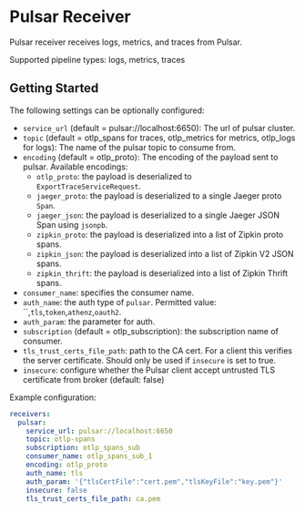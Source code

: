 # Pulsar Receiver

Pulsar receiver receives logs, metrics, and traces from Pulsar.

Supported pipeline types: logs, metrics, traces

## Getting Started

The following settings can be optionally configured:
- `service_url` (default = pulsar://localhost:6650): The url of pulsar cluster.
- `topic` (default = otlp_spans for traces, otlp_metrics for metrics, otlp_logs for logs): The name of the pulsar topic to consume from.
- `encoding` (default = otlp_proto): The encoding of the payload sent to pulsar. Available encodings:
    - `otlp_proto`: the payload is deserialized to `ExportTraceServiceRequest`.
    - `jaeger_proto`: the payload is deserialized to a single Jaeger proto `Span`.
    - `jaeger_json`: the payload is deserialized to a single Jaeger JSON Span using `jsonpb`.
    - `zipkin_proto`: the payload is deserialized into a list of Zipkin proto spans.
    - `zipkin_json`: the payload is deserialized into a list of Zipkin V2 JSON spans.
    - `zipkin_thrift`: the payload is deserialized into a list of Zipkin Thrift spans.
- `consumer_name`: specifies the consumer name.
- `auth_name`: the auth type of `pulsar`. Permitted value: ``,`tls`,`token`,`athenz`,`oauth2`.
- `auth_param`: the parameter for auth.
- `subscription` (default = otlp_subscription): the subscription name of consumer.
- `tls_trust_certs_file_path`: path to the CA cert. For a client this verifies the server certificate. Should
  only be used if `insecure` is set to true.
- `insecure`: configure whether the Pulsar client accept untrusted TLS certificate from broker (default: false)


Example configuration:
```yaml
receivers:
  pulsar:
    service_url: pulsar://localhost:6650
    topic: otlp-spans
    subscription: otlp_spans_sub
    consumer_name: otlp_spans_sub_1
    encoding: otlp_proto
    auth_name: tls
    auth_param: '{"tlsCertFile":"cert.pem","tlsKeyFile":"key.pem"}'
    insecure: false
    tls_trust_certs_file_path: ca.pem
```
